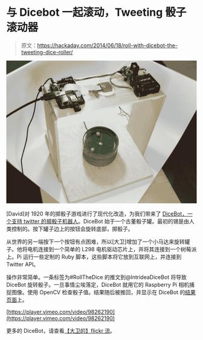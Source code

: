 # 与 Dicebot 一起滚动，Tweeting 骰子滚动器

> 原文：<https://hackaday.com/2014/06/18/roll-with-dicebot-the-tweeting-dice-roller/>

![dicebot](img/9200c35efba0239e9e609174a9716b05.png)

[David]对 1920 年的掷骰子游戏进行了现代化改造，为我们带来了 [DiceBot，一个支持 twitter 的掷骰子机器人](http://www.intridea.com/blog/2014/5/28/announcing-dicebot-the-internet-connected-and-twitter-controlled-dice-roller)。DiceBot 始于一个古董骰子罐。最初的锡是由人类控制的。按下罐子边上的按钮会旋转底部，掷骰子。

从世界的另一端按下一个按钮有点困难，所以[大卫]增加了一个小马达来旋转罐子。他将电机连接到一个简单的 L298 电机驱动芯片上，并将其连接到一个树莓派上。Pi 运行一些定制的 Ruby 脚本，这些脚本将它放到互联网上，并连接到 Twitter API。

操作非常简单。一条标签为#RollTheDice 的推文到@IntrideaDiceBot 将导致 DiceBot 旋转骰子。一旦事情尘埃落定，DiceBot 就用它的 Raspberry Pi 相机捕捉图像。使用 OpenCV 检查骰子值。结果随后被推回，并显示在 DiceBot 的[结果页面](http://dicebot.intridea.com/)上。

[https://player.vimeo.com/video/98262190](https://player.vimeo.com/video/98262190)

更多的 DiceBot，请查看[【大卫的】flickr 流](https://www.flickr.com/photos/davidnaffis/sets/72157645029551545/ )。